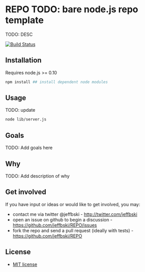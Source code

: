 # REPO TODO: bare node.js repo template

TODO: DESC

[![Build Status](https://secure.travis-ci.org/jeffbski/REPO.png?branch=master)](http://travis-ci.org/jeffbski/REPO)

## Installation

Requires node.js >= 0.10

```bash
npm install ## install dependent node modules
```

## Usage

TODO: update

```bash
node lib/server.js
```

## Goals

TODO: Add goals here

## Why

TODO: Add description of why

## Get involved

If you have input or ideas or would like to get involved, you may:

 - contact me via twitter @jeffbski  - <http://twitter.com/jeffbski>
 - open an issue on github to begin a discussion - <https://github.com/jeffbski/REPO/issues>
 - fork the repo and send a pull request (ideally with tests) - <https://github.com/jeffbski/REPO>

## License

 - [MIT license](http://github.com/jeffbski/REPO/raw/master/LICENSE)

